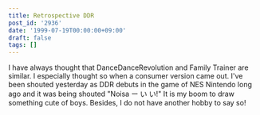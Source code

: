 ```yaml
---
title: Retrospective DDR
post_id: '2936'
date: '1999-07-19T00:00:00+09:00'
draft: false
tags: []
---
```


I have always thought that DanceDanceRevolution and Family Trainer are similar. I especially thought so when a consumer version came out. I've been shouted yesterday as DDR debuts in the game of NES Nintendo long ago and it was being shouted "Noisa ー い い!" It is my boom to draw something cute of boys. Besides, I do not have another hobby to say so!
